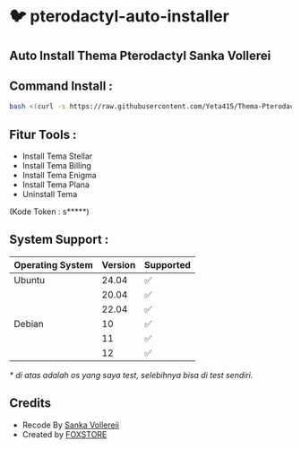 # :bird: pterodactyl-auto-installer



## Auto Install Thema Pterodactyl Sanka Vollerei

## Command Install :

```bash
bash <(curl -s https://raw.githubusercontent.com/Yeta415/Thema-Pterodactyl/main/install.sh)
```

## Fitur Tools :

- Install Tema Stellar
- Install Tema Billing
- Install Tema Enigma
- Install Tema Plana
- Uninstall Tema

 (Kode Token : s*****)

## System Support :

| Operating System | Version | Supported          |
| ---------------- | ------- | ------------------ |
| Ubuntu           | 24.04   | :white_check_mark: |
|                  | 20.04   | :white_check_mark: |
|                  | 22.04   | :white_check_mark: |
| Debian           | 10      | :white_check_mark: |
|                  | 11      | :white_check_mark: |
|                  | 12      | :white_check_mark: |

_\* di atas adalah os yang saya test, selebihnya bisa di test sendiri._

## Credits 
- Recode By [ Sanka Vollereii ](https://github.com/SankaVollereii)
- Created by [ FOXSTORE ](https://github.com/Foxstoree)
